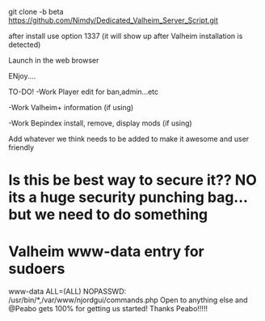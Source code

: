 git clone -b beta https://github.com/Nimdy/Dedicated_Valheim_Server_Script.git

after install use option 1337 (it will show up after Valheim installation is detected)

Launch in the web browser

ENjoy....

TO-DO! -Work Player edit for ban,admin...etc

-Work Valheim+ information (if using)

-Work Bepindex install, remove, display mods (if using)

Add whatever we think needs to be added to make it awesome and user friendly

# Is this be best way to secure it?? NO its a huge security punching bag... but we need to do something
# Valheim www-data entry for sudoers
www-data   ALL=(ALL) NOPASSWD: /usr/bin/*,/var/www/njordgui/commands.php
Open to anything else and @Peabo gets 100% for getting us started! Thanks Peabo!!!!!

